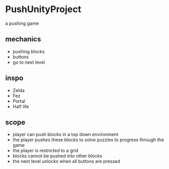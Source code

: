 # PushUnityProject
a pushing game
## mechanics
  * pushing blocks
  * buttons
  * go to next level
## inspo
  * Zelda
  * Fez
  * Portal
  * Half life
 ## scope
  * player can push blocks in a top down environment
  * the player pushes these blocks to solve puzzles to progress through the game
  * the player is restricted to a grid
  * blocks cannot be pushed into other blocks
  * the next level unlocks when all buttons are pressed
 
